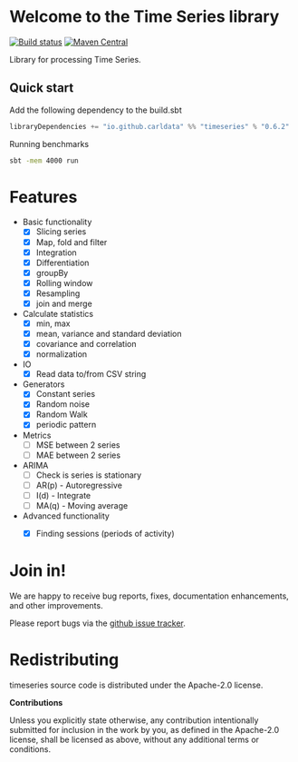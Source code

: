 # Welcome to the Time Series library

[![Build status](https://travis-ci.org/carldata/timeseries.svg?branch=master)](https://travis-ci.org/carldata/timeseries)
[![Maven Central](https://maven-badges.herokuapp.com/maven-central/io.github.carldata/timeseries_2.12/badge.svg)](https://maven-badges.herokuapp.com/maven-central/io.github.carldata/timeseries_2.12)

Library for processing Time Series.


## Quick start
 
 Add the following dependency to the build.sbt
 ```scala
 libraryDependencies += "io.github.carldata" %% "timeseries" % "0.6.2"
 ```

Running benchmarks
```bash
sbt -mem 4000 run
```

# Features

  * Basic functionality
    * [x] Slicing series
    * [x] Map, fold and filter
    * [x] Integration
    * [x] Differentiation
    * [x] groupBy
    * [x] Rolling window
    * [x] Resampling 
    * [x] join and merge
  * Calculate statistics
    * [x] min, max
    * [x] mean, variance and standard deviation
    * [x] covariance and correlation
    * [x] normalization
  * IO
    * [x] Read data to/from CSV string
  * Generators
    * [x] Constant series
    * [x] Random noise
    * [x] Random Walk
    * [x] periodic pattern
  * Metrics
    * [ ] MSE between 2 series
    * [ ] MAE between 2 series
  * ARIMA
    * [ ] Check is series is stationary
    * [ ] AR(p) - Autoregressive
    * [ ] I(d) - Integrate
    * [ ] MA(q) - Moving average
  * Advanced functionality
    * [x] Finding sessions (periods of activity)



# Join in!

We are happy to receive bug reports, fixes, documentation enhancements,
and other improvements.

Please report bugs via the
[github issue tracker](http://github.com/carl/timeseries/issues).



# Redistributing

timeseries source code is distributed under the Apache-2.0 license.

**Contributions**

Unless you explicitly state otherwise, any contribution intentionally submitted
for inclusion in the work by you, as defined in the Apache-2.0 license, shall be
licensed as above, without any additional terms or conditions.
